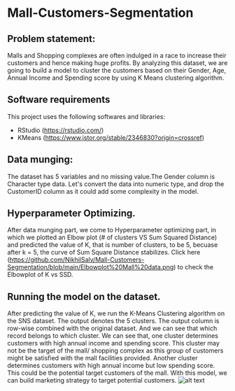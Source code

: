 # Mall-Customers-Segmentation
## Problem statement: 
Malls and Shopping complexes are often indulged in a race to increase their customers and hence making huge profits.   By analyzing this dataset, we are going to build a model to cluster the customers based on their Gender, Age, Annual Income and Spending score by using K Means clustering algorithm. 
## Software requirements 
This project uses the following softwares and libraries:
- RStudio (https://rstudio.com/)
- KMeans (https://www.jstor.org/stable/2346830?origin=crossref)
## Data munging:
The dataset has 5 variables and no missing value.The Gender column is Character type data. Let's convert the data into numeric type, and drop the 
CustomerID column as it could add some complexity in the model. 
## Hyperparameter Optimizing.
After data munging part, we come to Hyperparameter optimizing part, in which we plotted an Elbow plot (# of clusters VS Sum Squared Distance) and predicted the value of K, that is number of clusters, to be 5, becuase after k = 5, the curve of Sum Square Distance stabilizes. Click here (https://github.com/NikhilSalv/Mall-Customers-Segmentation/blob/main/Elbowplot%20Mall%20data.png) to check the Elbowplot of K vs SSD.

## Running the model on the dataset.
After predicting the value of K, we run the K-Means Clustering algorithm on the SNS dataset. The output denotes the 5 clusters. The output column is row-wise combined with the original dataset. And we can see that which record belongs to which cluster. We can see that, one cluster determines customers with high annual income and spending score. This cluster may not be the target of the mall/ shopping complex as this group of customers might be satisfied with the mall facilities provided. Another cluster determines customers with high annual income but low spending score. This could be the potential target customers of the mall. With this model, we can build marketing strategy to target potential customers. 
![alt text](https://github.com/ShubhankarRawat/Mall-Customers-Segmentation/blob/master/mc%20-%205.png)

